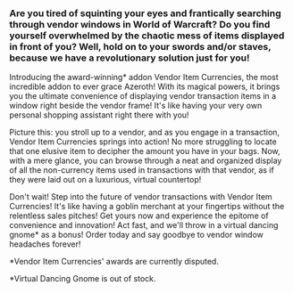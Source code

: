 ### Are you tired of squinting your eyes and frantically searching through vendor windows in World of Warcraft? Do you find yourself overwhelmed by the chaotic mess of items displayed in front of you? Well, hold on to your swords and/or staves, because we have a revolutionary solution just for you!
 

Introducing the award-winning* addon Vendor Item Currencies, the most incredible addon to ever grace Azeroth! With its magical powers, it brings you the ultimate convenience of displaying vendor transaction items in a window right beside the vendor frame! It's like having your very own personal shopping assistant right there with you!

 

Picture this: you stroll up to a vendor, and as you engage in a transaction, Vendor Item Currencies springs into action! No more struggling to locate that one elusive item to decipher the amount you have in your bags. Now, with a mere glance, you can browse through a neat and organized display of all the non-currency items used in transactions with that vendor, as if they were laid out on a luxurious, virtual countertop!

 

 

Don't wait! Step into the future of vendor transactions with Vendor Item Currencies! It's like having a goblin merchant at your fingertips without the relentless sales pitches! Get yours now and experience the epitome of convenience and innovation! Act fast, and we'll throw in a virtual dancing gnome* as a bonus! Order today and say goodbye to vendor window headaches forever!

 

*Vendor Item Currencies' awards are currently disputed.

*Virtual Dancing Gnome is out of stock.
